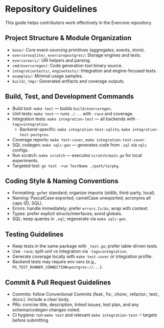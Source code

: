 # Repository Guidelines

This guide helps contributors work effectively in the Evercore repository.

## Project Structure & Module Organization

- `base/`: Core event-sourcing primitives (aggregates, events, store).
- `evercoresqlite/`, `evercorepostgres/`: Storage engines and tests.
- `evercoreuri/`: URI helpers and parsing.
- `cmd/evercoregen/`: Code generation tool binary source.
- `integrationtests/`, `enginetests/`: Integration and engine-focused tests.
- `examples/`: Minimal usage samples.
- `build/`, `tmp/`: Generated artifacts and coverage outputs.

## Build, Test, and Development Commands

- Build tool: `make tool` — builds `build/evercoregen`.
- Unit tests: `make test` — runs `./...` with `-race` and coverage.
- Integration tests: `make integration-test` — all backends with `-tags=integration`.
  - Backend-specific: `make integration-test-sqlite`, `make integration-test-postgres`.
- Coverage reports: `make test-cover`, `make integration-test-cover`.
- SQL codegen: `make sqlc-gen` — generates code from `.sql` via `sqlc` configs.
- Run scratch: `make scratch` — executes `scratch/main.go` for local experiments.
- Targeted test: `go test -run TestName ./path/to/pkg`.

## Coding Style & Naming Conventions

- Formatting: `gofmt` standard; organize imports (stdlib, third-party, local).
- Naming: PascalCase exported, camelCase unexported; acronyms all caps (ID, SQL).
- Errors: handle immediately; prefer `errors.Is/As`; wrap with context.
- Types: prefer explicit structs/interfaces; avoid globals.
- SQL: keep queries in `.sql`; regenerate via `make sqlc-gen`.

## Testing Guidelines

- Keep tests in the same package with `_test.go`; prefer table-driven tests.
- Use `-race`; split unit vs integration via `-tags=integration`.
- Generate coverage locally with `make test-cover` or integration profile.
- Backend tests may require env vars (e.g., `PG_TEST_RUNNER_CONNECTION=postgres://...`).

## Commit & Pull Request Guidelines

- Commits: follow Conventional Commits (feat:, fix:, chore:, refactor:, test:, docs:). Include a clear body.
- PRs: concise title, description, linked issues, test plan, and any schema/codegen changes noted.
- CI hygiene: run `make test` and relevant `make integration-test-*` targets before submitting.
